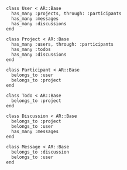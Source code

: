     class User < AR::Base
      has_many :projects, through: :participants
      has_many :messages
      has_many :discussions
    end
    
    class Project < AR::Base
      has_many :users, through: :participants
      has_many :todos
      has_many :discussions
    end
    
    class Participant < AR::Base
      belongs_to :user
      belongs_to :project
    end
    
    class Todo < AR::Base
      belongs_to :project
    end
    
    class Discussion < AR::Base
      belongs_to :project
      belongs_to :user
      has_many :messages
    end
    
    class Message < AR::Base
      belongs_to :discussion
      belongs_to :user
    end